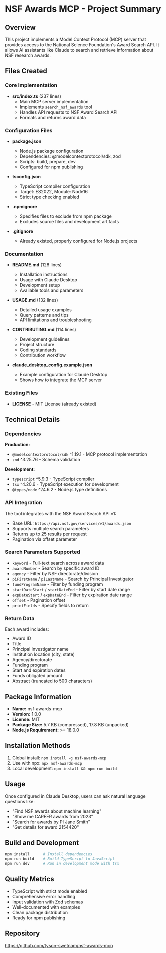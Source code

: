 # NSF Awards MCP - Project Summary

## Overview
This project implements a Model Context Protocol (MCP) server that provides access to the National Science Foundation's Award Search API. It allows AI assistants like Claude to search and retrieve information about NSF research awards.

## Files Created

### Core Implementation
- **src/index.ts** (237 lines)
  - Main MCP server implementation
  - Implements `search_nsf_awards` tool
  - Handles API requests to NSF Award Search API
  - Formats and returns award data

### Configuration Files
- **package.json**
  - Node.js package configuration
  - Dependencies: @modelcontextprotocol/sdk, zod
  - Scripts: build, prepare, dev
  - Configured for npm publishing

- **tsconfig.json**
  - TypeScript compiler configuration
  - Target: ES2022, Module: Node16
  - Strict type checking enabled

- **.npmignore**
  - Specifies files to exclude from npm package
  - Excludes source files and development artifacts

- **.gitignore**
  - Already existed, properly configured for Node.js projects

### Documentation
- **README.md** (128 lines)
  - Installation instructions
  - Usage with Claude Desktop
  - Development setup
  - Available tools and parameters

- **USAGE.md** (132 lines)
  - Detailed usage examples
  - Query patterns and tips
  - API limitations and troubleshooting

- **CONTRIBUTING.md** (114 lines)
  - Development guidelines
  - Project structure
  - Coding standards
  - Contribution workflow

- **claude_desktop_config.example.json**
  - Example configuration for Claude Desktop
  - Shows how to integrate the MCP server

### Existing Files
- **LICENSE** - MIT License (already existed)

## Technical Details

### Dependencies
**Production:**
- `@modelcontextprotocol/sdk` ^1.19.1 - MCP protocol implementation
- `zod` ^3.25.76 - Schema validation

**Development:**
- `typescript` ^5.9.3 - TypeScript compiler
- `tsx` ^4.20.6 - TypeScript execution for development
- `@types/node` ^24.6.2 - Node.js type definitions

### API Integration
The tool integrates with the NSF Award Search API v1:
- Base URL: `https://api.nsf.gov/services/v1/awards.json`
- Supports multiple search parameters
- Returns up to 25 results per request
- Pagination via offset parameter

### Search Parameters Supported
- `keyword` - Full-text search across award data
- `awardNumber` - Search by specific award ID
- `agency` - Filter by NSF directorate/division
- `piFirstName` / `piLastName` - Search by Principal Investigator
- `fundProgramName` - Filter by funding program
- `startDateStart` / `startDateEnd` - Filter by start date range
- `expDateStart` / `expDateEnd` - Filter by expiration date range
- `offset` - Pagination offset
- `printFields` - Specify fields to return

### Return Data
Each award includes:
- Award ID
- Title
- Principal Investigator name
- Institution location (city, state)
- Agency/directorate
- Funding program
- Start and expiration dates
- Funds obligated amount
- Abstract (truncated to 500 characters)

## Package Information
- **Name:** nsf-awards-mcp
- **Version:** 1.0.0
- **License:** MIT
- **Package Size:** 5.7 KB (compressed), 17.8 KB (unpacked)
- **Node.js Requirement:** >= 18.0.0

## Installation Methods
1. Global install: `npm install -g nsf-awards-mcp`
2. Use with npx: `npx nsf-awards-mcp`
3. Local development: `npm install && npm run build`

## Usage
Once configured in Claude Desktop, users can ask natural language questions like:
- "Find NSF awards about machine learning"
- "Show me CAREER awards from 2023"
- "Search for awards by PI Jane Smith"
- "Get details for award 2154420"

## Build and Development
```bash
npm install      # Install dependencies
npm run build    # Build TypeScript to JavaScript
npm run dev      # Run in development mode with tsx
```

## Quality Metrics
- TypeScript with strict mode enabled
- Comprehensive error handling
- Input validation with Zod schemas
- Well-documented with examples
- Clean package distribution
- Ready for npm publishing

## Repository
https://github.com/tyson-swetnam/nsf-awards-mcp
